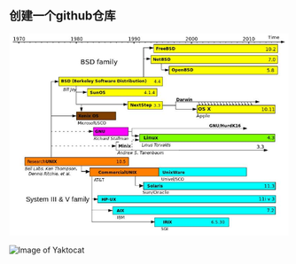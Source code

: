 ## 创建一个github仓库
![](http://github.com/qiaodandan/MySQL-doc/raw/master/linux.jpg)

![Image of Yaktocat](https://octodex.github.com/images/yaktocat.png)
